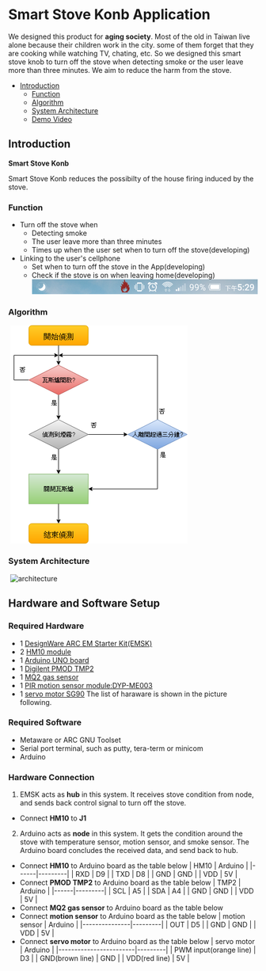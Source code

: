 # Smart Stove Konb Application
We designed this product for **aging society**. Most of the old in Taiwan live alone because their children work in the city. some of them forget that they are cooking while watching TV, chating, etc. So we designed this smart stove knob to turn off the stove when detecting smoke or the user leave more than three minutes. We aim to reduce the harm from the stove.  
* [Introduction](#introduction)
  * [Function](#function)
  * [Algorithm](#algorithm)
  * [System Architecture](#system-architecture)
  * [Demo Video](https://v.youku.com/v_show/id_XMzYxMzEzODU1Ng==.html?spm=a2h3j.8428770.3416059.1)
  
## Introduction

**Smart Stove Konb** 
 
 Smart Stove Konb reduces the possibilty of the house firing induced by the stove.

### Function

- Turn off the stove when
  - Detecting smoke
  - The user leave more than three minutes
  - Times up when the user set when to turn off the stove(developing)
- Linking to the user's cellphone
  - Set when to turn off the stove in the App(developing) 
  - Check if the stove is on when leaving home(developing)
  ![app][1]

### Algorithm 
  ![algorithm][2]

### System Architecture
  ![architecture][3]
  
## Hardware and Software Setup
### Required Hardware
- 1 [DesignWare ARC EM Starter Kit(EMSK)][4]
- 2 [HM10 module][5] 
- 1 [Arduino UNO board][6]
- 1 [Digilent PMOD TMP2][7]
- 1 [MQ2 gas sensor][8]
- 1 [PIR motion sensor module:DYP-ME003][9]
- 1 [servo motor SG90][10]
The list of haraware is shown in the picture following.

### Required Software
- Metaware or ARC GNU Toolset
- Serial port terminal, such as putty, tera-term or minicom
- Arduino

### Hardware Connection
1. EMSK acts as **hub** in this system. It receives stove condition from node, and sends back control signal to turn off the stove.
- Connect **HM10** to **J1**
2. Arduino acts as **node** in this system. It gets the condition around the stove with temperature sensor, motion sensor, and smoke sensor. The Arduino board concludes the received data, and send back to hub.
- Connect **HM10** to Arduino board as the table below
| HM10 | Arduino |
|------|---------|
| RXD  | D9      |
| TXD  | D8      |
| GND  | GND     |
| VDD  | 5V      |
- Connect **PMOD TMP2** to Arduino board as the table below
| TMP2 | Arduino |
|------|---------|
| SCL  | A5      |
| SDA  | A4      |
| GND  | GND     |
| VDD  | 5V      |
- Connect **MQ2 gas sensor** to Arduino board as the table below
- Connect **motion sensor** to Arduino board as the table below
| motion sensor | Arduino |
|---------------|---------|
| OUT           | D5      |
| GND           | GND     |
| VDD           | 5V      |
- Connect **servo motor** to Arduino board as the table below
| servo motor            | Arduino |
|------------------------|---------|
| PWM input(orange line) | D3      |
| GND(brown line)        | GND     |
| VDD(red line)          | 5V      |



[1]:./doc/pic/app.png "app"
[2]:./doc/pic/algorithm.png "algorithm"
[3]:./doc/pic/"system_architecture".png "system_architecture"

[4]:https://www.synopsys.com/dw/ipdir.php?ds=arc_em_starter_kit    "DesignWare ARC EM Starter Kit(EMSK)"
[5]:https://goods.ruten.com.tw/item/show?21726620422161 "Ble HM10 module"
[6]:https://goods.ruten.com.tw/item/show?21404239751648
[7]:https://store.digilentinc.com/pmod-tmp2-temperature-sensor/
[8]:https://goods.ruten.com.tw/item/show?21209142783548
[9]:https://goods.ruten.com.tw/item/show?21210114921071
[10]:https://goods.ruten.com.tw/item/show?21211166622336

